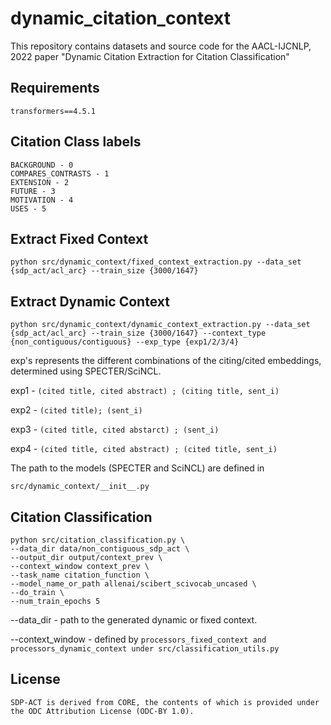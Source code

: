 # dynamic_citation_context
This repository contains datasets and source code for the AACL-IJCNLP, 2022 paper "Dynamic Citation Extraction for Citation Classification"

## Requirements 
```
transformers==4.5.1
```

## Citation Class labels

```
BACKGROUND - 0
COMPARES_CONTRASTS - 1
EXTENSION - 2
FUTURE - 3
MOTIVATION - 4
USES - 5
```
## Extract Fixed Context

```
python src/dynamic_context/fixed_context_extraction.py --data_set {sdp_act/acl_arc} --train_size {3000/1647}
```


## Extract Dynamic Context

```
python src/dynamic_context/dynamic_context_extraction.py --data_set {sdp_act/acl_arc} --train_size {3000/1647} --context_type {non_contiguous/contiguous} --exp_type {exp1/2/3/4}
```
exp's represents the different combinations of the citing/cited embeddings, determined using SPECTER/SciNCL.

exp1 - ```(cited title, cited abstract) ; (citing title, sent_i)```

exp2 - ```(cited title); (sent_i)```

exp3 - ```(cited title, cited abstarct) ; (sent_i)```

exp4 - ```(cited title, cited abstract) ; (cited title, sent_i)```

The path to the models (SPECTER and SciNCL) are defined in 

```
src/dynamic_context/__init__.py
```

## Citation Classification

```
python src/citation_classification.py \
--data_dir data/non_contiguous_sdp_act \
--output_dir output/context_prev \
--context_window context_prev \
--task_name citation_function \
--model_name_or_path allenai/scibert_scivocab_uncased \
--do_train \
--num_train_epochs 5
```
--data_dir - path to the generated dynamic or fixed context.

--context_window - defined by ```processors_fixed_context and processors_dynamic_context under src/classification_utils.py``` 
## License

```
SDP-ACT is derived from CORE, the contents of which is provided under the ODC Attribution License (ODC-BY 1.0).
```
